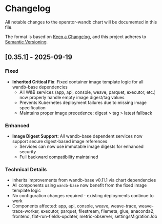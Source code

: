 # Changelog

All notable changes to the operator-wandb chart will be documented in this file.

The format is based on [Keep a Changelog](https://keepachangelog.com/en/1.0.0/),
and this project adheres to [Semantic Versioning](https://semver.org/spec/v2.0.0.html).

## [0.35.1] - 2025-09-19

### Fixed
- **Inherited Critical Fix**: Fixed container image template logic for all wandb-base dependencies
  - All W&B services (app, api, console, weave, parquet, executor, etc.) now properly handle empty image digest/tag values
  - Prevents Kubernetes deployment failures due to missing image specification
  - Maintains proper image precedence: digest > tag > latest fallback

### Enhanced
- **Image Digest Support**: All wandb-base dependent services now support secure digest-based image references
  - Services can now use immutable image digests for enhanced security
  - Full backward compatibility maintained

### Technical Details
- Inherits improvements from wandb-base v0.11.1 via chart dependencies
- All components using `wandb-base` now benefit from the fixed image template logic
- No configuration changes required - existing deployments continue to work
- Components affected: app, api, console, weave, weave-trace, weave-trace-worker, executor, parquet, filestream, filemeta, glue, anaconda2, frontend, flat-run-fields-updater, metric-observer, settingsMigrationJob
